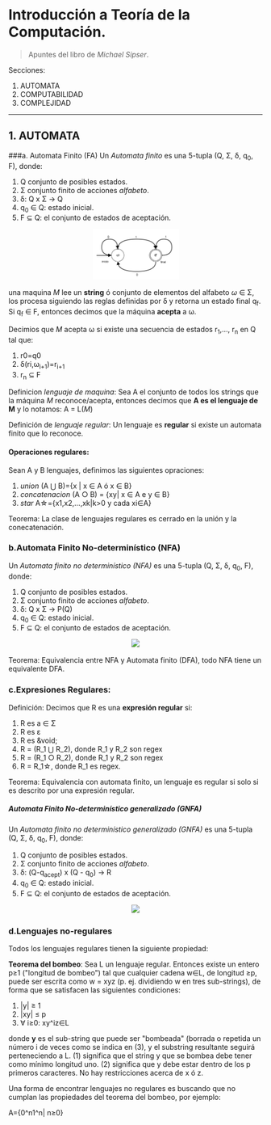 # Introducción a Teoría de la Computación.

> Apuntes del libro de *Michael Sipser*.

Secciones:
   1. AUTOMATA
   2. COMPUTABILIDAD
   3. COMPLEJIDAD

---

## 1. AUTOMATA

###a. Automata Finito (FA)
Un *Automata finito* es una 5-tupla (Q, &Sigma;, &delta;, q<sub>0</sub>, F), donde:
   1. Q conjunto de posibles estados.
   2. &Sigma; conjunto finito de acciones *alfabeto*.
   3. &delta;: Q x &Sigma; &rarr; Q 
   4. q<sub>0</sub> &isinv; Q: estado inicial.
   5. F &sube; Q: el conjunto de estados de aceptación.

<p align="center"><img src="img/FA_diagram.png" height="100px"/></p>

una maquina *M* lee un **string** ó conjunto de elementos del alfabeto *&omega;* &isinv; &Sigma;, los procesa siguiendo las reglas definidas por &delta; y retorna un estado final q<sub>f</sub>. Si q<sub>f</sub> &isinv; F, entonces decimos que la máquina **acepta** a &omega;.

Decimios que *M* acepta &omega; si existe una secuencia de estados r<sub>1</sub>,..., r<sub>n</sub> en Q tal que:
   1. r0=q0
   2. &delta;(ri,&omega;<sub>i+1</sub>)=r<sub>i+1</sub>
   3. r<sub>n</sub> &sube; F

Definicion *lenguaje de maquina*: Sea A el conjunto de todos los strings que la máquina *M* reconoce/acepta, entonces decimos que **A es el lenguaje de M** y lo notamos: A = L(*M*)


Definición de *lenguaje regular*: Un lenguaje es **regular** si existe un automata finito que lo reconoce.

#### Operaciones regulares:
Sean A y B lenguajes, definimos las siguientes opraciones:
1. *union* (A &xcup; B)={x | x &isinv; A ó x &isinv; B}
2. *concatenacion* (A &cir; B) = {xy| x &isinv; A e y &isinv; B}
3. *star* A&star;={x1,x2,...,xk|k>0 y cada xi&isinv;A}

Teorema: La clase de lenguajes regulares es cerrado en la unión y la conecatenación.


### b.Automata Finito No-determinístico (NFA)
Un *Automata finito no determinístico (NFA)* es una 5-tupla (Q, &Sigma;, &delta;, q<sub>0</sub>, F), donde:
   1. Q conjunto de posibles estados.
   2. &Sigma; conjunto finito de acciones *alfabeto*.
   3. &delta;: Q x &Sigma; &rarr; P(Q) 
   4. q<sub>0</sub> &isinv; Q: estado inicial.
   5. F &sube; Q: el conjunto de estados de aceptación.

<p align="center"><img src="img/NFA_diagram.png" height="100px"/></p>


Teorema: Equivalencia entre NFA y Automata finito (DFA), todo NFA tiene un equivalente DFA.




### c.Expresiones Regulares:

Definición: Decimos que R es una **expresión regular** si:
   1. R es a &isinv; &Sigma;
   2. R es &epsilon; 
   3. R es &void;
   4. R = (R_1 &xcup; R_2), donde R_1 y R_2 son regex
   5. R = (R_1 &cir; R_2),  donde R_1 y R_2 son regex
   6. R = R_1&star;, donde R_1 es regex.



Teorema: Equivalencia con automata finito, un lenguaje es regular si solo si es descrito por una expresión regular.



##### Automata Finito No-determinístico generalizado (GNFA)
Un *Automata finito no determinístico generalizado (GNFA)* es una 5-tupla (Q, &Sigma;, &delta;, q<sub>0</sub>, F), donde:
   1. Q conjunto de posibles estados.
   2. &Sigma; conjunto finito de acciones *alfabeto*.
   3. &delta;: (Q-q<sub>acept</sub>) x (Q - q<sub>0</sub>) &rarr; R 
   4. q<sub>0</sub> &isinv; Q: estado inicial.
   5. F &sube; Q: el conjunto de estados de aceptación.

<p align="center"><img src="img/GNFA_diagram.png" height="100px"/></p>




### d.Lenguajes no-regulares
Todos los lenguajes regulares tienen la siguiente propiedad:

**Teorema del bombeo**: Sea L un lenguaje regular. Entonces existe un entero p&geq;1 ("longitud de bombeo") tal que cualquier cadena w&isinv;L, de longitud &geq;p, puede ser escrita como w = xyz (p. ej. dividiendo w en tres sub-strings), de forma que se satisfacen las siguientes condiciones:
1. |y| &geq; 1 
2. |xy| &leq; p 
3. &forall; i&geq;0: xy^iz&isinv;L 

donde **y** es el sub-string que puede ser "bombeada" (borrada o repetida un número i de veces como se indica en (3), y el substring resultante seguirá perteneciendo a L. (1) significa que el string y que se bombea debe tener como mínimo longitud uno. (2) significa que y debe estar dentro de los p primeros caracteres. No hay restricciones acerca de x ó z. 

Una forma de encontrar lenguajes no regulares es buscando que no cumplan las propiedades del teorema del bombeo, por ejemplo:

A={0^n1^n| n&geq;0}

<!--
\in &isinv;

-->
